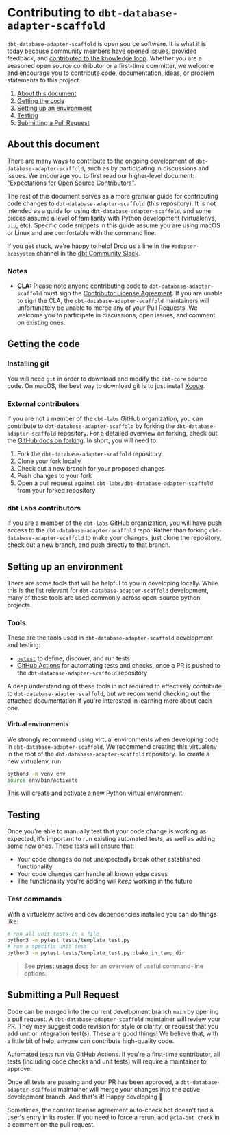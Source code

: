 # Contributing to `dbt-database-adapter-scaffold`

`dbt-database-adapter-scaffold` is open source software. It is what it is today because community members have opened issues, provided feedback, and [contributed to the knowledge loop](https://www.getdbt.com/dbt-labs/values/). Whether you are a seasoned open source contributor or a first-time committer, we welcome and encourage you to contribute code, documentation, ideas, or problem statements to this project.

1. [About this document](#about-this-document)
2. [Getting the code](#getting-the-code)
3. [Setting up an environment](#setting-up-an-environment)
4. [Testing](#testing)
5. [Submitting a Pull Request](#submitting-a-pull-request)

## About this document

There are many ways to contribute to the ongoing development of `dbt-database-adapter-scaffold`, such as by participating in discussions and issues. We encourage you to first read our higher-level document: ["Expectations for Open Source Contributors"](https://docs.getdbt.com/docs/contributing/oss-expectations).

The rest of this document serves as a more granular guide for contributing code changes to `dbt-database-adapter-scaffold` (this repository). It is not intended as a guide for using `dbt-database-adapter-scaffold`, and some pieces assume a level of familiarity with Python development (virtualenvs, `pip`, etc). Specific code snippets in this guide assume you are using macOS or Linux and are comfortable with the command line.

If you get stuck, we're happy to help! Drop us a line in the `#adapter-ecosystem` channel in the [dbt Community Slack](https://community.getdbt.com).

### Notes

- **CLA:** Please note anyone contributing code to `dbt-database-adapter-scaffold` must sign the [Contributor License Agreement](https://docs.getdbt.com/docs/contributor-license-agreements). If you are unable to sign the CLA, the `dbt-database-adapter-scaffold` maintainers will unfortunately be unable to merge any of your Pull Requests. We welcome you to participate in discussions, open issues, and comment on existing ones.

## Getting the code

### Installing git

You will need `git` in order to download and modify the `dbt-core` source code. On macOS, the best way to download git is to just install [Xcode](https://developer.apple.com/support/xcode/).

### External contributors

If you are not a member of the `dbt-labs` GitHub organization, you can contribute to `dbt-database-adapter-scaffold` by forking the `dbt-database-adapter-scaffold` repository. For a detailed overview on forking, check out the [GitHub docs on forking](https://help.github.com/en/articles/fork-a-repo). In short, you will need to:

1. Fork the `dbt-database-adapter-scaffold` repository
2. Clone your fork locally
3. Check out a new branch for your proposed changes
4. Push changes to your fork
5. Open a pull request against `dbt-labs/dbt-database-adapter-scaffold` from your forked repository

### dbt Labs contributors

If you are a member of the `dbt-labs` GitHub organization, you will have push access to the `dbt-database-adapter-scaffold` repo. Rather than forking `dbt-database-adapter-scaffold` to make your changes, just clone the repository, check out a new branch, and push directly to that branch.

## Setting up an environment

There are some tools that will be helpful to you in developing locally. While this is the list relevant for `dbt-database-adapter-scaffold` development, many of these tools are used commonly across open-source python projects.

### Tools

These are the tools used in `dbt-database-adapter-scaffold` development and testing:

- [`pytest`](https://docs.pytest.org/en/latest/) to define, discover, and run tests
- [GitHub Actions](https://github.com/features/actions) for automating tests and checks, once a PR is pushed to the `dbt-database-adapter-scaffold` repository

A deep understanding of these tools in not required to effectively contribute to `dbt-database-adapter-scaffold`, but we recommend checking out the attached documentation if you're interested in learning more about each one.

#### Virtual environments

We strongly recommend using virtual environments when developing code in `dbt-database-adapter-scaffold`. We recommend creating this virtualenv
in the root of the `dbt-database-adapter-scaffold` repository. To create a new virtualenv, run:
```sh
python3 -m venv env
source env/bin/activate
```

This will create and activate a new Python virtual environment.

## Testing

Once you're able to manually test that your code change is working as expected, it's important to run existing automated tests, as well as adding some new ones. These tests will ensure that:
- Your code changes do not unexpectedly break other established functionality
- Your code changes can handle all known edge cases
- The functionality you're adding will _keep_ working in the future

### Test commands

With a virtualenv active and dev dependencies installed you can do things like:

```sh
# run all unit tests in a file
python3 -m pytest tests/template_test.py
# run a specific unit test
python3 -m pytest tests/template_test.py::bake_in_temp_dir
```

> See [pytest usage docs](https://docs.pytest.org/en/6.2.x/usage.html) for an overview of useful command-line options.

## Submitting a Pull Request

Code can be merged into the current development branch `main` by opening a pull request. A `dbt-database-adapter-scaffold` maintainer will review your PR. They may suggest code revision for style or clarity, or request that you add unit or integration test(s). These are good things! We believe that, with a little bit of help, anyone can contribute high-quality code.

Automated tests run via GitHub Actions. If you're a first-time contributor, all tests (including code checks and unit tests) will require a maintainer to approve.

Once all tests are passing and your PR has been approved, a `dbt-database-adapter-scaffold` maintainer will merge your changes into the active development branch. And that's it! Happy developing :tada:

Sometimes, the content license agreement auto-check bot doesn't find a user's entry in its roster. If you need to force a rerun, add `@cla-bot check` in a comment on the pull request.
